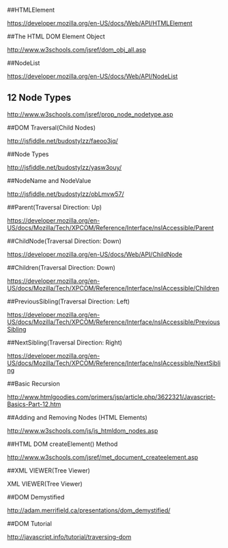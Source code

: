 ##HTMLElement

https://developer.mozilla.org/en-US/docs/Web/API/HTMLElement

##The HTML DOM Element Object

http://www.w3schools.com/jsref/dom_obj_all.asp

##NodeList

https://developer.mozilla.org/en-US/docs/Web/API/NodeList

## 12 Node Types

http://www.w3schools.com/jsref/prop_node_nodetype.asp

##DOM Traversal(Child Nodes)

http://jsfiddle.net/budostylzz/faeoo3jq/

##Node Types

http://jsfiddle.net/budostylzz/yasw3ouy/

##NodeName and NodeValue

http://jsfiddle.net/budostylzz/obLmvw57/

##Parent(Traversal Direction: Up)

https://developer.mozilla.org/en-US/docs/Mozilla/Tech/XPCOM/Reference/Interface/nsIAccessible/Parent

##ChildNode(Traversal Direction: Down)

https://developer.mozilla.org/en-US/docs/Web/API/ChildNode

##Children(Traversal Direction: Down)

https://developer.mozilla.org/en-US/docs/Mozilla/Tech/XPCOM/Reference/Interface/nsIAccessible/Children

##PreviousSibling(Traversal Direction: Left)

https://developer.mozilla.org/en-US/docs/Mozilla/Tech/XPCOM/Reference/Interface/nsIAccessible/PreviousSibling

##NextSibling(Traversal Direction: Right)

https://developer.mozilla.org/en-US/docs/Mozilla/Tech/XPCOM/Reference/Interface/nsIAccessible/NextSibling

##Basic Recursion

http://www.htmlgoodies.com/primers/jsp/article.php/3622321/Javascript-Basics-Part-12.htm

##Adding and Removing Nodes (HTML Elements)

http://www.w3schools.com/js/js_htmldom_nodes.asp

##HTML DOM createElement() Method

http://www.w3schools.com/jsref/met_document_createelement.asp

##XML VIEWER(Tree Viewer)

XML VIEWER(Tree Viewer)

##DOM Demystified

http://adam.merrifield.ca/presentations/dom_demystified/

##DOM Tutorial

http://javascript.info/tutorial/traversing-dom














